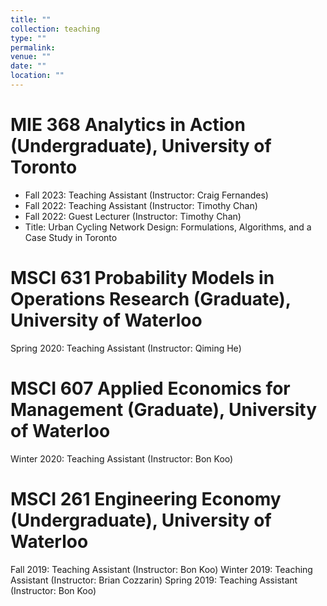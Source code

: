 ```yaml
---
title: ""
collection: teaching
type: ""
permalink: 
venue: ""
date: ""
location: ""
---
```


# MIE 368 Analytics in Action (Undergraduate), University of Toronto
- Fall 2023: Teaching Assistant (Instructor: Craig Fernandes)
- Fall 2022: Teaching Assistant (Instructor: Timothy Chan)
- Fall 2022: Guest Lecturer (Instructor: Timothy Chan)
- Title: Urban Cycling Network Design: Formulations, Algorithms, and a Case Study in Toronto

# MSCI 631 Probability Models in Operations Research (Graduate), University of Waterloo
Spring 2020: Teaching Assistant (Instructor: Qiming He)

# MSCI 607 Applied Economics for Management (Graduate), University of Waterloo
Winter 2020: Teaching Assistant (Instructor: Bon Koo)

# MSCI 261 Engineering Economy (Undergraduate), University of Waterloo
Fall 2019: Teaching Assistant (Instructor: Bon Koo)
Winter 2019: Teaching Assistant (Instructor: Brian Cozzarin)
Spring 2019: Teaching Assistant (Instructor: Bon Koo)
